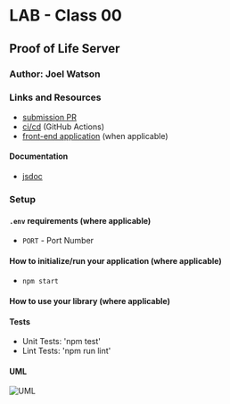 # LAB - Class 00

## Proof of Life Server

### Author: Joel Watson

### Links and Resources

- [submission PR](//TODO)
- [ci/cd](https://github.com/401-advanced-javascript-joel/lab-00/runs/509815481) (GitHub Actions)
- [front-end application](https://joelwatson-lab-00.herokuapp.com/) (when applicable)

#### Documentation

- [jsdoc](https://joelwatson-lab-00.herokuapp.com/docs/cd)

### Setup

#### `.env` requirements (where applicable)

- `PORT` - Port Number

#### How to initialize/run your application (where applicable)

- `npm start`

#### How to use your library (where applicable)

#### Tests

- Unit Tests: 'npm test'
- Lint Tests: 'npm run lint'

#### UML

![UML](https://drive.google.com/file/d/1bVQTMSZRnhepZbmjKFSLUXAa8sNvB7Of/view?usp=sharing)
